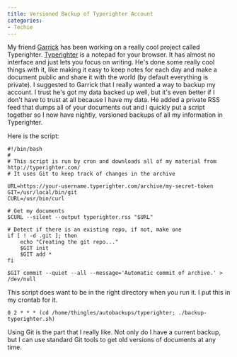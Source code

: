 ```yaml
---
title: Versioned Backup of Typerighter Account
categories:
- Techie
---
```


My friend [Garrick](http://garrickvanburen.com/) has been working on a really cool project called Typerighter. [Typerighter](https://typerighter.com/) is a notepad for your browser. It has almost no interface and just lets you focus on writing. He's done some really cool things with it, like making it easy to keep notes for each day and make a document public and share it with the world (by default everything is private).
I suggested to Garrick that I really wanted a way to backup my account. I trust he's got my data backed up well, but it's even better if I don't have to trust at all because I have my data. He added a private RSS feed that dumps all of your documents out and I quickly put a script together so I now have nightly, versioned backups of all my information in Typerighter.

Here is the script:



    
    #!/bin/bash
    #
    # This script is run by cron and downloads all of my material from http://typerighter.com/
    # It uses Git to keep track of changes in the archive
    
    URL=https://your-username.typerighter.com/archive/my-secret-token
    GIT=/usr/local/bin/git
    CURL=/usr/bin/curl
    
    # Get my documents
    $CURL --silent --output typerighter.rss "$URL"
    
    # Detect if there is an existing repo, if not, make one
    if [ ! -d .git ]; then
    	echo "Creating the git repo..."
    	$GIT init
    	$GIT add *
    fi
    
    $GIT commit --quiet --all --message='Automatic commit of archive.' > /dev/null

This script does want to be in the right directory when you run it. I put this in my crontab for it.



    
    0 2 * * * (cd /home/thingles/autobackups/typerighter; ./backup-typerighter.sh)

Using Git is the part that I really like. Not only do I have a current backup, but I can use standard Git tools to get old versions of documents at any time.
